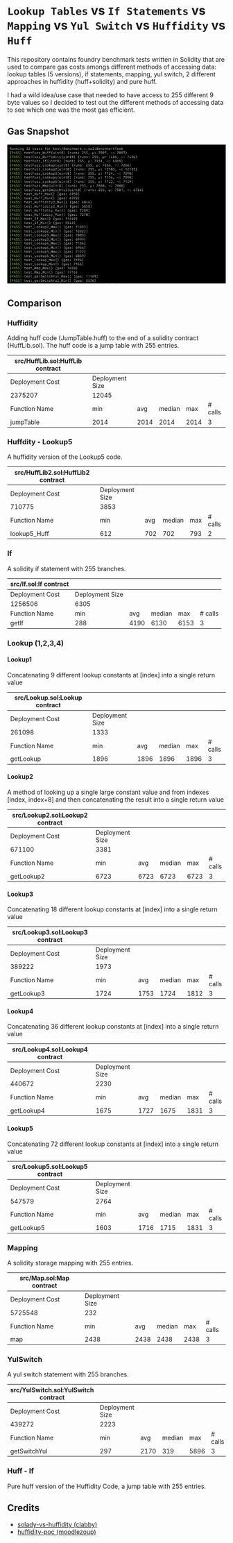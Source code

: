 # `Lookup Tables` vs `If Statements` vs `Mapping` vs `Yul Switch` vs `Huffidity` vs `Huff`

This repository contains foundry benchmark tests written in Solidity that are used to compare gas costs amongs different methods of accessing data: lookup tables (5 versions), if statements, mapping, yul switch, 2 different approaches in huffidity (huff+solidity) and pure huff.

I had a wild idea/use case that needed to have access to 255 different 9 byte values so I decided to test out the different methods of accessing data to see which one was the most gas efficient.

## Gas Snapshot

![Alt text](./assets/image.png)

## Comparison

### Huffidity

Adding huff code (JumpTable.huff) to the end of a solidity contract (HuffLib.sol).
The huff code is a jump table with 255 entries.

| src/HuffLib.sol:HuffLib contract |                 |      |        |      |         |
|----------------------------------|-----------------|------|--------|------|---------|
| Deployment Cost                  | Deployment Size |      |        |      |         |
| 2375207                          | 12045           |      |        |      |         |
| Function Name                    | min             | avg  | median | max  | # calls |
| jumpTable                        | 2014            | 2014 | 2014   | 2014 | 3       |

### Huffdity - Lookup5

A huffidity version of the Lookup5 code.

| src/HuffLib2.sol:HuffLib2 contract |                 |     |        |     |         |
|------------------------------------|-----------------|-----|--------|-----|---------|
| Deployment Cost                    | Deployment Size |     |        |     |         |
| 710775                             | 3853            |     |        |     |         |
| Function Name                      | min             | avg | median | max | # calls |
| lookup5_Huff                       | 612             | 702 | 702    | 793 | 2       |


### If

A solidity if statement with 255 branches.

| src/If.sol:If contract |                 |      |        |      |         |
|------------------------|-----------------|------|--------|------|---------|
| Deployment Cost        | Deployment Size |      |        |      |         |
| 1256506                | 6305            |      |        |      |         |
| Function Name          | min             | avg  | median | max  | # calls |
| getIf                  | 288             | 4190 | 6130   | 6153 | 3       |

### Lookup (1,2,3,4)

#### Lookup1

Concatenating 9 different lookup constants at [index] into a single return value

| src/Lookup.sol:Lookup contract |                 |      |        |      |         |
|--------------------------------|-----------------|------|--------|------|---------|
| Deployment Cost                | Deployment Size |      |        |      |         |
| 261098                         | 1333            |      |        |      |         |
| Function Name                  | min             | avg  | median | max  | # calls |
| getLookup                      | 1896            | 1896 | 1896   | 1896 | 3       |

#### Lookup2

A method of looking up a single large constant value and from indexes [index, index+8] and then concatenating the result into a single return value


| src/Lookup2.sol:Lookup2 contract |                 |      |        |      |         |
|----------------------------------|-----------------|------|--------|------|---------|
| Deployment Cost                  | Deployment Size |      |        |      |         |
| 671100                           | 3381            |      |        |      |         |
| Function Name                    | min             | avg  | median | max  | # calls |
| getLookup2                       | 6723            | 6723 | 6723   | 6723 | 3       |


#### Lookup3

Concatenating 18 different lookup constants at [index] into a single return value

| src/Lookup3.sol:Lookup3 contract |                 |      |        |      |         |
|----------------------------------|-----------------|------|--------|------|---------|
| Deployment Cost                  | Deployment Size |      |        |      |         |
| 389222                           | 1973            |      |        |      |         |
| Function Name                    | min             | avg  | median | max  | # calls |
| getLookup3                       | 1724            | 1753 | 1724   | 1812 | 3       |

#### Lookup4

Concatenating 36 different lookup constants at [index] into a single return value

| src/Lookup4.sol:Lookup4 contract |                 |      |        |      |         |
|----------------------------------|-----------------|------|--------|------|---------|
| Deployment Cost                  | Deployment Size |      |        |      |         |
| 440672                           | 2230            |      |        |      |         |
| Function Name                    | min             | avg  | median | max  | # calls |
| getLookup4                       | 1675            | 1727 | 1675   | 1831 | 3       |

#### Lookup5

Concatenating 72 different lookup constants at [index] into a single return value

| src/Lookup5.sol:Lookup5 contract |                 |      |        |      |         |
|----------------------------------|-----------------|------|--------|------|---------|
| Deployment Cost                  | Deployment Size |      |        |      |         |
| 547579                           | 2764            |      |        |      |         |
| Function Name                    | min             | avg  | median | max  | # calls |
| getLookup5                       | 1603            | 1716 | 1715   | 1831 | 3       |

### Mapping

A solidity storage mapping with 255 entries.

| src/Map.sol:Map contract |                 |      |        |      |         |
|--------------------------|-----------------|------|--------|------|---------|
| Deployment Cost          | Deployment Size |      |        |      |         |
| 5725548                  | 232             |      |        |      |         |
| Function Name            | min             | avg  | median | max  | # calls |
| map                      | 2438            | 2438 | 2438   | 2438 | 3       |

### YulSwitch

A yul switch statement with 255 branches.

| src/YulSwitch.sol:YulSwitch contract |                 |      |        |      |         |
|--------------------------------------|-----------------|------|--------|------|---------|
| Deployment Cost                      | Deployment Size |      |        |      |         |
| 439272                               | 2223            |      |        |      |         |
| Function Name                        | min             | avg  | median | max  | # calls |
| getSwitchYul                         | 297             | 2170 | 319    | 5896 | 3       |

### Huff - If

Pure huff version of the Huffidity Code, a jump table with 255 entries.

## Credits

* [solady-vs-huffidity (clabby)](https://github.com/clabby/solady-vs-huffidity/)
* [huffidity-poc (moodlezoup)](https://github.com/moodlezoup/huffidity-poc)

